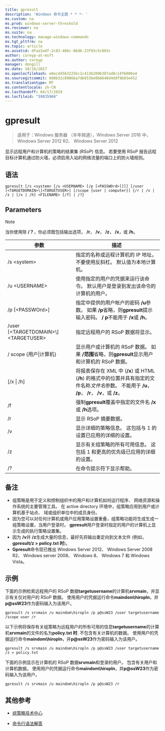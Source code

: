 ```yaml
---
title: gpresult
description: 'Windows 命令主题 * * *- '
ms.custom: na
ms.prod: windows-server-threshold
ms.reviewer: na
ms.suite: na
ms.technology: manage-windows-commands
ms.tgt_pltfrm: na
ms.topic: article
ms.assetid: dfaa3adf-2c83-486c-86d6-23f93c5c883c
author: coreyp-at-msft
ms.author: coreyp
manager: dongill
ms.date: 10/16/2017
ms.openlocfilehash: e0acd4563225bc1c413b2096387ad8c14f6009a4
ms.sourcegitcommit: 0d0b32c8986ba7db9536e0b8648d4ddf9b03e452
ms.translationtype: MT
ms.contentlocale: zh-CN
ms.lasthandoff: 04/17/2019
ms.locfileid: "59835968"
---
```

# <a name="gpresult"></a>gpresult

>适用于：Windows 服务器 （半年频道），Windows Server 2016 中，Windows Server 2012 R2、 Windows Server 2012

显示远程用户和计算机的策略的结果集 (RSoP) 信息。
若要使用 RSoP 报告远程目标计算机通过防火墙，必须启用入站的网络流量的端口上的防火墙规则。
## <a name="syntax"></a>语法
```
gpresult [/s <system> [/u <USERNAME> [/p [<PASSWOrd>]]]] [/user [<TARGETDOMAIN>\]<TARGETUSER>] [/scope {user | computer}] {/r | /v | /z | [/x | /h] <FILENAME> [/f] | /?}
```
## <a name="parameters"></a>Parameters
> [!NOTE]
> 当你使用除 **/？**，你必须既包括输出选项， **/r**， **/v**， **/z**， **/x**，或 **/h**。

|参数|描述|
|-------|--------|
|/s \<system\>|指定的名称或远程计算机的 IP 地址。 不要使用反斜杠。 默认值为本地计算机。|
|/u \<USERNAME\>|使用指定的用户的凭据来运行该命令。 默认用户是登录到发出该命令的计算机的用户。|
|/p [\<PASSWOrd\>]|指定中提供的用户帐户的密码 **/u**参数。 如果 **/p**省略，则**gpresult**提示输入密码。 **/ p**不能用于 **/x**或 **/h**。|
|/user [\<TARGETDOMAIN\>\\]\<TARGETUSER\>|指定远程用户的 RSoP 数据将显示。|
|/ scope {用户&#124;计算机}|显示用户或计算机的 RSoP 数据。 如果 **/范围**省略，则**gpresult**显示用户和计算机的 RSoP 数据。|
|[/x &#124; /h] <FILENAME>|将报表保存在 XML 中 (**/x**) 或 HTML (**/h**) 的格式中的位置并具有指定的文件名称*文件名*参数。 不能用于 **/u**， **/p**， **/r**， **/v**，或 **/z**。|
|/f|强制**gpresult**覆盖中指定的文件名 **/x**或 **/h**选项。|
|/r|显示 RSoP 摘要数据。|
|/v|显示详细的策略信息。 这包括与 1 的设置已应用的详细的设置。|
|/z|显示有关组策略的所有可用信息。 这包括 1 和更高的优先级已应用的详细的设置。|
|/?|在命令提示符下显示帮助。|
## <a name="remarks"></a>备注
-   组策略是用于定义和控制组织中的用户和计算机如何运行程序、 网络资源和操作系统的主要管理工具。 在 active directory 环境中，组策略应用到用户或计算机基于站点、 域或组织单位中的成员身份。
-   因为您可以对任何计算机或用户应用策略设置重叠，组策略功能将生成生成一组策略设置，当用户登录时。 **gpresult**用户登录时指定的用户的计算机上显示生成的执行策略设置集。
-   因为 **/v**并 **/z**生成大量的信息，最好先将输出重定向到文本文件 (例如， **gpresult/z > policy.txt 时**)。
-   **Gpresult**命令现已推出 Windows Server 2012、 Windows Server 2008 R2、 Windows server 2008、 Windows 8、 Windows 7 和 Windows Vista。
## <a name="BKMK_Examples"></a>示例
下面的示例检索远程用户的 RSoP 数据**targetusername**的计算机**srvmain**，并显示有关仅对用户的 RSoP 数据。 使用用户的凭据运行命令**maindom\hiropln**，并**p@ssW23**作为密码输入为该用户。
```
gpresult /s srvmain /u maindom\hiropln /p p@ssW23 /user targetusername /scope user /r
```
以下示例将保存有关组策略为远程用户的所有可用的信息**targetusername**的计算机**srvmain**的文件的名为**policy.txt 时**. 不包含有关计算机的数据。 使用用户的凭据运行命令**maindom\hiropln**，并**p@ssW23**作为密码输入为该用户。
```
gpresult /s srvmain /u maindom\hiropln /p p@ssW23 /user targetusername /z > policy.txt
```
下面的示例显示在计算机的 RSoP 数据**srvmain**和登录的用户。 包含有关用户和计算机数据。 使用用户的凭据运行命令**maindom\hiropln**，并**p@ssW23**作为密码输入为该用户。
```
gpresult /s srvmain /u maindom\hiropln /p p@ssW23 /r
```
## <a name="additional-references"></a>其他参考
-   [组策略技术中心](https://go.microsoft.com/fwlink/?LinkID=145531)

-   [命令行语法解答](command-line-syntax-key.md)
